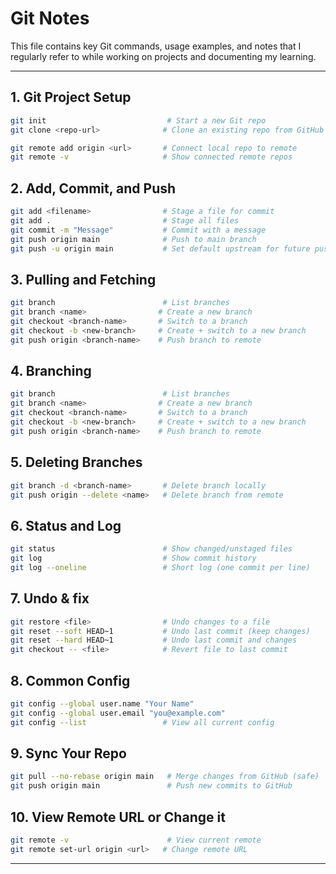 # Git Notes

This file contains key Git commands, usage examples, and notes that I regularly refer to while working on projects and documenting my learning.

---

## 1. Git Project Setup

```bash
git init                           # Start a new Git repo
git clone <repo-url>              # Clone an existing repo from GitHub

git remote add origin <url>       # Connect local repo to remote
git remote -v                     # Show connected remote repos
```

## 2. Add, Commit, and Push

```bash
git add <filename>                # Stage a file for commit
git add .                         # Stage all files
git commit -m "Message"           # Commit with a message
git push origin main              # Push to main branch
git push -u origin main           # Set default upstream for future pushes
``` 

## 3. Pulling and Fetching

```bash
git branch                        # List branches
git branch <name>                # Create a new branch
git checkout <branch-name>       # Switch to a branch
git checkout -b <new-branch>     # Create + switch to a new branch
git push origin <branch-name>    # Push branch to remote
```

## 4. Branching

```bash
git branch                        # List branches
git branch <name>                # Create a new branch
git checkout <branch-name>       # Switch to a branch
git checkout -b <new-branch>     # Create + switch to a new branch
git push origin <branch-name>    # Push branch to remote
```

## 5. Deleting Branches

```bash
git branch -d <branch-name>       # Delete branch locally
git push origin --delete <name>   # Delete branch from remote
```

## 6. Status and Log

```bash
git status                        # Show changed/unstaged files
git log                           # Show commit history
git log --oneline                 # Short log (one commit per line)
```

## 7. Undo & fix

```bash
git restore <file>                # Undo changes to a file
git reset --soft HEAD~1           # Undo last commit (keep changes)
git reset --hard HEAD~1           # Undo last commit and changes
git checkout -- <file>            # Revert file to last commit
```

## 8. Common Config

```bash
git config --global user.name "Your Name"
git config --global user.email "you@example.com"
git config --list                 # View all current config
```

## 9. Sync Your Repo

```bash
git pull --no-rebase origin main   # Merge changes from GitHub (safe)
git push origin main               # Push new commits to GitHub
```

## 10. View Remote URL or Change it

```bash
git remote -v                      # View current remote
git remote set-url origin <url>   # Change remote URL
```

---
